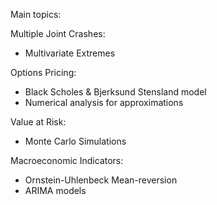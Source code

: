 Main topics:

Multiple Joint Crashes: 
- Multivariate Extremes

Options Pricing:
- Black Scholes & Bjerksund Stensland model
- Numerical analysis for approximations

Value at Risk: 
- Monte Carlo Simulations

Macroeconomic Indicators: 
- Ornstein-Uhlenbeck Mean-reversion
- ARIMA models
